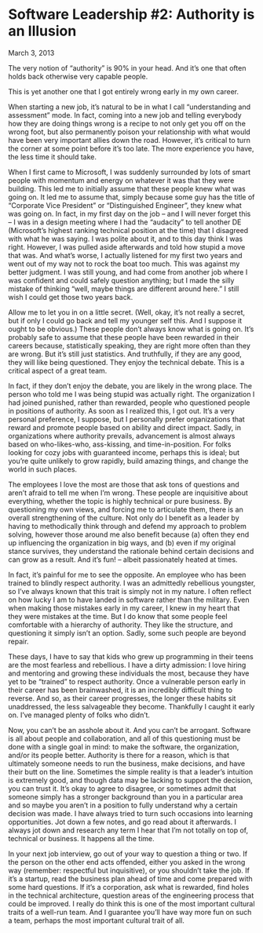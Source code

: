 # Software Leadership #2: Authority is an Illusion

March 3, 2013

The very notion of “authority” is 90% in your head. And it’s one that often holds back otherwise very capable people.

This is yet another one that I got entirely wrong early in my own career.

When starting a new job, it’s natural to be in what I call “understanding and assessment” mode. In fact, coming into a new job and telling everybody how they are doing things wrong is a recipe to not only get you off on the wrong foot, but also permanently poison your relationship with what would have been very important allies down the road. However, it’s critical to turn the corner at some point before it’s too late. The more experience you have, the less time it should take.

When I first came to Microsoft, I was suddenly surrounded by lots of smart people with momentum and energy on whatever it was that they were building. This led me to initially assume that these people knew what was going on. It led me to assume that, simply because some guy has the title of “Corporate Vice President” or “Distinguished Engineer”, they knew what was going on. In fact, in my first day on the job – and I will never forget this – I was in a design meeting where I had the “audacity” to tell another DE (Microsoft’s highest ranking technical position at the time) that I disagreed with what he was saying. I was polite about it, and to this day think I was right. However, I was pulled aside afterwards and told how stupid a move that was. And what’s worse, I actually listened for my first two years and went out of my way not to rock the boat too much. This was against my better judgment. I was still young, and had come from another job where I was confident and could safely question anything; but I made the silly mistake of thinking “well, maybe things are different around here.” I still wish I could get those two years back.

Allow me to let you in on a little secret. (Well, okay, it’s not really a secret, but if only I could go back and tell my younger self this. And I suppose it ought to be obvious.) These people don’t always know what is going on. It’s probably safe to assume that these people have been rewarded in their careers because, statistically speaking, they are right more often than they are wrong. But it’s still just statistics. And truthfully, if they are any good, they will like being questioned. They enjoy the technical debate. This is a critical aspect of a great team.

In fact, if they don’t enjoy the debate, you are likely in the wrong place. The person who told me I was being stupid was actually right. The organization I had joined punished, rather than rewarded, people who questioned people in positions of authority. As soon as I realized this, I got out. It’s a very personal preference, I suppose, but I personally prefer organizations that reward and promote people based on ability and direct impact. Sadly, in organizations where authority prevails, advancement is almost always based on who-likes-who, ass-kissing, and time-in-position. For folks looking for cozy jobs with guaranteed income, perhaps this is ideal; but you’re quite unlikely to grow rapidly, build amazing things, and change the world in such places.

The employees I love the most are those that ask tons of questions and aren’t afraid to tell me when I’m wrong. These people are inquisitive about everything, whether the topic is highly technical or pure business. By questioning my own views, and forcing me to articulate them, there is an overall strengthening of the culture. Not only do I benefit as a leader by having to methodically think through and defend my approach to problem solving, however those around me also benefit because (a) often they end up influencing the organization in big ways, and (b) even if my original stance survives, they understand the rationale behind certain decisions and can grow as a result. And it’s fun! – albeit passionately heated at times.

In fact, it’s painful for me to see the opposite. An employee who has been trained to blindly respect authority. I was an admittedly rebellious youngster, so I’ve always known that this trait is simply not in my nature. I often reflect on how lucky I am to have landed in software rather than the military. Even when making those mistakes early in my career, I knew in my heart that they were mistakes at the time. But I do know that some people feel comfortable with a hierarchy of authority. They like the structure, and questioning it simply isn’t an option. Sadly, some such people are beyond repair.

These days, I have to say that kids who grew up programming in their teens are the most fearless and rebellious. I have a dirty admission: I love hiring and mentoring and growing these individuals the most, because they have yet to be “trained” to respect authority. Once a vulnerable person early in their career has been brainwashed, it is an incredibly difficult thing to reverse. And so, as their career progresses, the longer these habits sit unaddressed, the less salvageable they become. Thankfully I caught it early on. I’ve managed plenty of folks who didn’t.

Now, you can’t be an asshole about it. And you can’t be arrogant. Software is all about people and collaboration, and all of this questioning must be done with a single goal in mind: to make the software, the organization, and/or its people better. Authority is there for a reason, which is that ultimately someone needs to run the business, make decisions, and have their butt on the line. Sometimes the simple reality is that a leader’s intuition is extremely good, and though data may be lacking to support the decision, you can trust it. It’s okay to agree to disagree, or sometimes admit that someone simply has a stronger background than you in a particular area and so maybe you aren’t in a position to fully understand why a certain decision was made. I have always tried to turn such occasions into learning opportunities. Jot down a few notes, and go read about it afterwards. I always jot down and research any term I hear that I’m not totally on top of, technical or business. It happens all the time.

In your next job interview, go out of your way to question a thing or two. If the person on the other end acts offended, either you asked in the wrong way (remember: respectful but inquisitive), or you shouldn’t take the job. If it’s a startup, read the business plan ahead of time and come prepared with some hard questions. If it’s a corporation, ask what is rewarded, find holes in the technical architecture, question areas of the engineering process that could be improved. I really do think this is one of the most important cultural traits of a well-run team. And I guarantee you’ll have way more fun on such a team, perhaps the most important cultural trait of all.